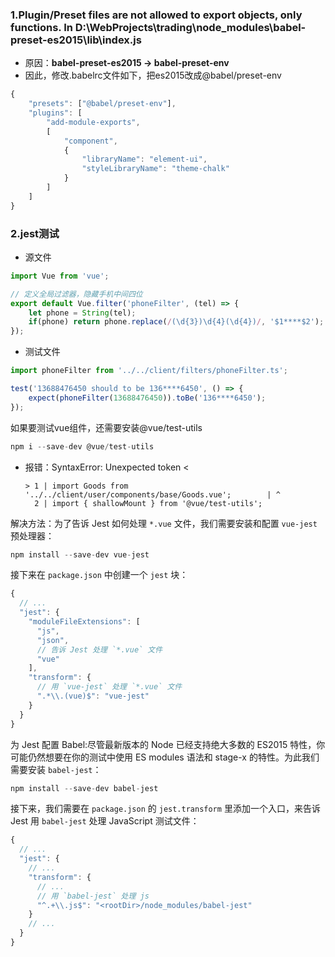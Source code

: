 ### 1.Plugin/Preset files are not allowed to export objects, only functions. In D:\WebProjects\trading\node_modules\babel-preset-es2015\lib\index.js

- 原因：**babel-preset-es2015 -> babel-preset-env**
- 因此，修改.babelrc文件如下，把es2015改成@babel/preset-env

```js
{
    "presets": ["@babel/preset-env"],
    "plugins": [
        "add-module-exports",
        [
            "component",
            {
                "libraryName": "element-ui",
                "styleLibraryName": "theme-chalk"
            }
        ]
    ]
}
```

### 2.jest测试

- 源文件

```js
import Vue from 'vue';

// 定义全局过滤器，隐藏手机中间四位
export default Vue.filter('phoneFilter', (tel) => {
    let phone = String(tel);
    if(phone) return phone.replace(/(\d{3})\d{4}(\d{4})/, '$1****$2');
});
```

- 测试文件

```js
import phoneFilter from '../../client/filters/phoneFilter.ts';

test('13688476450 should to be 136****6450', () => {
    expect(phoneFilter(13688476450)).toBe('136****6450');
});
```

如果要测试vue组件，还需要安装@vue/test-utils

```js
npm i --save-dev @vue/test-utils
```

- 报错：SyntaxError: Unexpected token <  

  ```
  > 1 | import Goods from '../../client/user/components/base/Goods.vue';        | ^
    2 | import { shallowMount } from '@vue/test-utils';
  ```

解决方法：为了告诉 Jest 如何处理 `*.vue` 文件，我们需要安装和配置 `vue-jest` 预处理器：

```js
npm install --save-dev vue-jest
```

接下来在 `package.json` 中创建一个 `jest` 块：

```js
{
  // ...
  "jest": {
    "moduleFileExtensions": [
      "js",
      "json",
      // 告诉 Jest 处理 `*.vue` 文件
      "vue"
    ],
    "transform": {
      // 用 `vue-jest` 处理 `*.vue` 文件
      ".*\\.(vue)$": "vue-jest"
    }
  }
}
```

为 Jest 配置 Babel:尽管最新版本的 Node 已经支持绝大多数的 ES2015 特性，你可能仍然想要在你的测试中使用 ES modules 语法和 stage-x 的特性。为此我们需要安装 `babel-jest`：

```js
npm install --save-dev babel-jest
```

接下来，我们需要在 `package.json` 的 `jest.transform` 里添加一个入口，来告诉 Jest 用 `babel-jest` 处理 JavaScript 测试文件：

```js
{
  // ...
  "jest": {
    // ...
    "transform": {
      // ...
      // 用 `babel-jest` 处理 js
      "^.+\\.js$": "<rootDir>/node_modules/babel-jest"
    }
    // ...
  }
}
```

